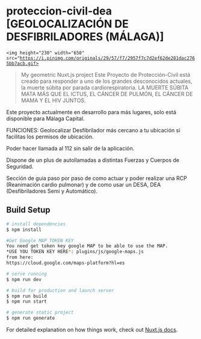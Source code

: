 # proteccion-civil-dea [GEOLOCALIZACIÓN DE DESFIBRILADORES (MÁLAGA)]
<code><img height="230" width="650" src="https://i.pinimg.com/originals/29/57/f7/2957f7c7d2ef62de281dac2765bb7acb.gif></code>

> My geometric Nuxt.js project 
  Este Proyecto de Protección-Civil está creado para responder a uno de los 
  grandes desconocidos actuales, la muerte súbita por parada cardiorespiratoria.
  LA MUERTE SÚBITA MATA MÁS QUE EL ICTUS, EL CÁNCER DE PULMÓN, EL CÁNCER DE MAMA Y EL HIV JUNTOS.

  Este proyecto actualmente en desarrollo para más lugares, solo está disponible para Málaga Capital.

  FUNCIONES:
  Geolocalizar Desfibrilador más cercano a tu ubicación si facilitas los permisos de ubicación.

  Poder hacer llamada al 112 sin salir de la aplicación.

  Dispone de un plus de autollamadas a distintas Fuerzas y Cuerpos de Seguridad.

  Sección de guia paso por paso de como actuar y poder realizar una RCP (Reanimación cardio pulmonar) y de como usar un DESA, DEA (Desfibriladores Semi y Automático).



## Build Setup

```bash
# install dependencies
$ npm install

#Get Google MAP TOKEN KEY
You need get token key google MAP to be able to use the MAP.
*USE YOU TOKEN KEY HERE*: plugins/js/google-maps.js
from here:
https://cloud.google.com/maps-platform?hl=es

# serve running
$ npm run dev

# build for production and launch server
$ npm run build
$ npm run start

# generate static project
$ npm run generate
```

For detailed explanation on how things work, check out [Nuxt.js docs](https://nuxtjs.org).
